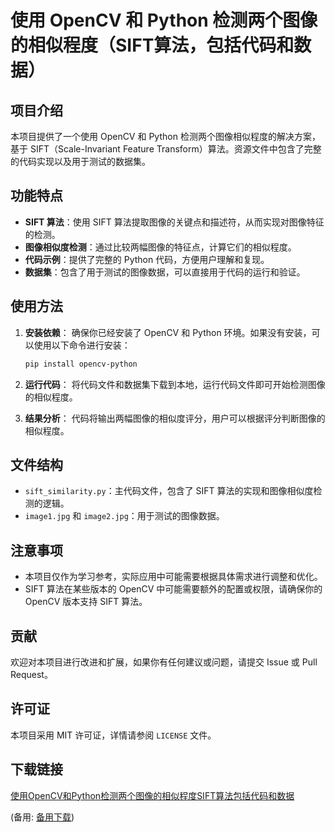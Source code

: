 # 使用 OpenCV 和 Python 检测两个图像的相似程度（SIFT算法，包括代码和数据）

## 项目介绍

本项目提供了一个使用 OpenCV 和 Python 检测两个图像相似程度的解决方案，基于 SIFT（Scale-Invariant Feature Transform）算法。资源文件中包含了完整的代码实现以及用于测试的数据集。

## 功能特点

- **SIFT 算法**：使用 SIFT 算法提取图像的关键点和描述符，从而实现对图像特征的检测。
- **图像相似度检测**：通过比较两幅图像的特征点，计算它们的相似程度。
- **代码示例**：提供了完整的 Python 代码，方便用户理解和复现。
- **数据集**：包含了用于测试的图像数据，可以直接用于代码的运行和验证。

## 使用方法

1. **安装依赖**：
   确保你已经安装了 OpenCV 和 Python 环境。如果没有安装，可以使用以下命令进行安装：
   ```bash
   pip install opencv-python
   ```

2. **运行代码**：
   将代码文件和数据集下载到本地，运行代码文件即可开始检测图像的相似程度。

3. **结果分析**：
   代码将输出两幅图像的相似度评分，用户可以根据评分判断图像的相似程度。

## 文件结构

- `sift_similarity.py`：主代码文件，包含了 SIFT 算法的实现和图像相似度检测的逻辑。
- `image1.jpg` 和 `image2.jpg`：用于测试的图像数据。

## 注意事项

- 本项目仅作为学习参考，实际应用中可能需要根据具体需求进行调整和优化。
- SIFT 算法在某些版本的 OpenCV 中可能需要额外的配置或权限，请确保你的 OpenCV 版本支持 SIFT 算法。

## 贡献

欢迎对本项目进行改进和扩展，如果你有任何建议或问题，请提交 Issue 或 Pull Request。

## 许可证

本项目采用 MIT 许可证，详情请参阅 `LICENSE` 文件。

## 下载链接
[使用OpenCV和Python检测两个图像的相似程度SIFT算法包括代码和数据](https://pan.quark.cn/s/48409d947834) 

(备用: [备用下载](https://pan.baidu.com/s/16zRaiW-g8uu1yQGPSn4OZw?pwd=1234))
